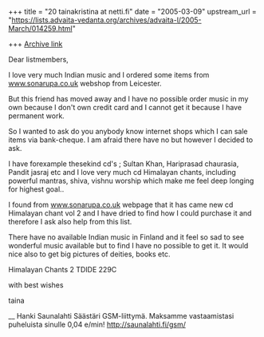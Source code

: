 +++
title = "20 tainakristina at netti.fi"
date = "2005-03-09"
upstream_url = "https://lists.advaita-vedanta.org/archives/advaita-l/2005-March/014259.html"

+++
[Archive link](https://lists.advaita-vedanta.org/archives/advaita-l/2005-March/014259.html)


Dear listmembers,

I love very much Indian music and I ordered some items from 
www.sonarupa.co.uk webshop from Leicester.

But this friend has moved away and I have no possible order music in my 
own because I don't own credit card and I cannot get it because I have 
permanent work.

So I wanted to ask do you anybody know internet shops which I can sale 
items via bank-cheque. I am afraid there have no but however I decided 
to ask.

I have forexample thesekind cd's ; Sultan Khan, Hariprasad chaurasia, 
Pandit jasraj etc and I love very much cd Himalayan chants, including 
powerful mantras, shiva, vishnu worship which make me feel deep longing 
for highest goal..

I found from www.sonarupa.co.uk webpage that it has came new cd 
Himalayan chant vol 2 and I have dried to find how I could purchase it 
and therefore I ask also help from this list.

There have no available Indian music in Finland and it feel so sad to 
see wonderful music available but to find I have no possible to get it. 
It would nice also to get big pictures of deities, books etc.

Himalayan Chants 2 TDIDE 229C

with best wishes

taina

__
Hanki Saunalahti Säästäri GSM-liittymä. Maksamme vastaamistasi puheluista sinulle 0,04 e/min! http://saunalahti.fi/gsm/


